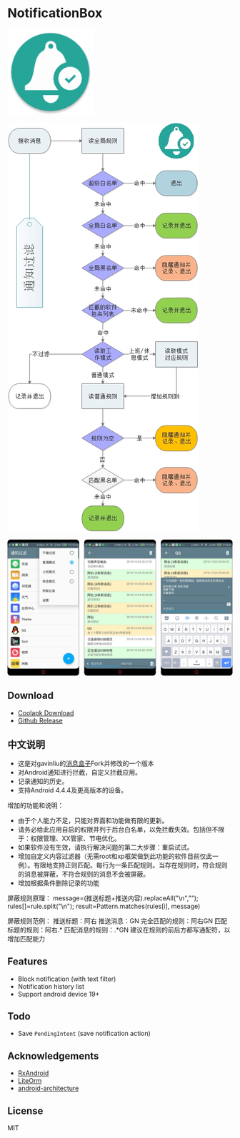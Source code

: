 # NotificationBox

![](app/src/main/res/mipmap-xxxhdpi/ic_launcher.png)

![](workflow.jpg)

![](screen.jpg)

## Download

- [Coolapk Download](https://www.coolapk.com/apk/203350)
- [Github Release](https://github.com/tumuyan/NotificationBox/releases)


## 中文说明
* 这是对gavinliu的[消息盒子](https://github.com/gavinliu/NotificationBox)Fork并修改的一个版本
* 对Android通知进行拦截，自定义拦截应用。
* 记录通知的历史。
* 支持Android 4.4.4及更高版本的设备。


增加的功能和说明：
* 由于个人能力不足，只能对界面和功能做有限的更新。
* 请务必给此应用自启的权限并列于后台白名单，以免拦截失效。包括但不限于：权限管理、XX管家、节电优化。
* 如果软件没有生效，请执行解决问题的第二大步骤：重启试试。
* 增加自定义内容过滤器（无需root和xp框架做到此功能的软件目前仅此一例）。有限地支持正则匹配。每行为一条匹配规则。当存在规则时，符合规则的消息被屏蔽，不符合规则的消息不会被屏蔽。
* 增加根据条件删除记录的功能

屏蔽规则原理：
     message=(推送标题+推送内容).replaceAll("\n",""); 
     rules[]=rule.split("\n");
     result=Pattern.matches(rules[i], message)

屏蔽规则范例：
     推送标题：阿右  推送消息：GN
     完全匹配的规则：阿右GN
     匹配标题的规则：阿右.*
     匹配消息的规则：.*GN
     建议在规则的前后方都写通配符，以增加匹配能力

## Features

* Block notification (with text filter)
* Notification history list
* Support android device 19+

## Todo

* Save ``PendingIntent`` (save notification action)

## Acknowledgements

- [RxAndroid](https://github.com/ReactiveX/RxAndroid)
- [LiteOrm](https://github.com/litesuits/android-lite-orm)
- [android-architecture](https://github.com/googlesamples/android-architecture)

## License

MIT
